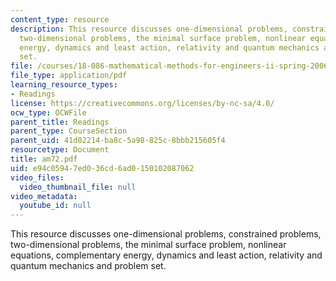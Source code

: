 ```yaml
---
content_type: resource
description: This resource discusses one-dimensional problems, constrained problems,
  two-dimensional problems, the minimal surface problem, nonlinear equations, complementary
  energy, dynamics and least action, relativity and quantum mechanics and problem
  set.
file: /courses/18-086-mathematical-methods-for-engineers-ii-spring-2006/e94c05947ed036cd6ad0150102087062_am72.pdf
file_type: application/pdf
learning_resource_types:
- Readings
license: https://creativecommons.org/licenses/by-nc-sa/4.0/
ocw_type: OCWFile
parent_title: Readings
parent_type: CourseSection
parent_uid: 41d02214-ba8c-5a98-825c-8bbb215605f4
resourcetype: Document
title: am72.pdf
uid: e94c0594-7ed0-36cd-6ad0-150102087062
video_files:
  video_thumbnail_file: null
video_metadata:
  youtube_id: null
---
```

This resource discusses one-dimensional problems, constrained problems, two-dimensional problems, the minimal surface problem, nonlinear equations, complementary energy, dynamics and least action, relativity and quantum mechanics and problem set.